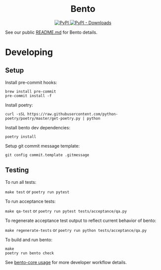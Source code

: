 <h1 align="center" style="margin-top:0;">
  Bento
</h1>

<p align="center">
  <a href="https://pypi.org/project/bento-cli/">
    <img alt="PyPI" src="https://img.shields.io/pypi/v/bento-cli?style=flat-square&color=blue">
  </a>
  <a href="https://pypi.org/project/bento-cli/">
    <img alt="PyPI - Downloads" src="https://img.shields.io/pypi/dm/bento-cli?style=flat-square&color=green">
  </a>
</p>

See our public [README.md](https://github.com/returntocorp/bento) for Bento details.

# Developing

## Setup

Install pre-commit hooks:

```
brew install pre-commit
pre-commit install -f
```

Install poetry:

```
curl -sSL https://raw.githubusercontent.com/python-poetry/poetry/master/get-poetry.py | python
```

Install bento dev dependencies:

```
poetry install
```

Setup git commit message template:

```
git config commit.template .gitmessage
```

## Testing

To run all tests:

`make test` or `poetry run pytest`

To run acceptance tests:

`make qa-test` or `poetry run pytest tests/acceptance/qa.py`

To regenerate acceptance test output to reflect current behavior of bento:

`make regenerate-tests` or `poetry run python tests/acceptance/qa.py`

To build and run bento:

```
make
poetry run bento check
```

See [bento-core usage](https://returntocorp.quip.com/3K3gAxDYZIy6/Using-the-bento-core-repo) for more developer workflow details.
